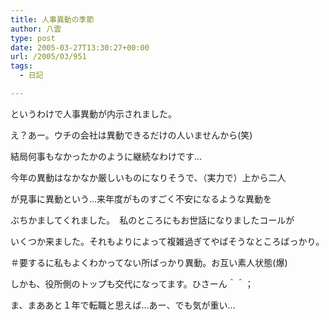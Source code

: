 ```yaml
---
title: 人事異動の季節
author: 八雲
type: post
date: 2005-03-27T13:30:27+00:00
url: /2005/03/951
tags:
  - 日記

---
```

というわけで人事異動が内示されました。
  
え？あー。ウチの会社は異動できるだけの人いませんから(笑)
  
結局何事もなかったかのように継続なわけです…

今年の異動はなかなか厳しいものになりそうで、（実力で）上から二人
  
が見事に異動という…来年度がものすごく不安になるような異動を
  
ぶちかましてくれました。　私のところにもお世話になりましたコールが
  
いくつか来ました。それもよりによって複雑過ぎてやばそうなところばっかり。
  
＃要するに私もよくわかってない所ばっかり異動。お互い素人状態(爆)
  
しかも、役所側のトップも交代になってます。ひさーん＾＾；

ま、まああと１年で転職と思えば…あー、でも気が重い…
